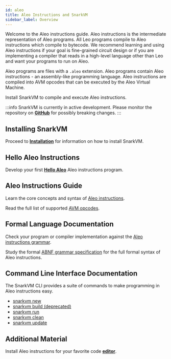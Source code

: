 ```yaml
---
id: aleo
title: Aleo Instructions and SnarkVM
sidebar_label: Overview
---
```

Welcome to the Aleo instructions guide. Aleo instructions is the intermediate representation of Aleo programs.
All Leo programs compile to Aleo instructions which compile to bytecode.
We recommend learning and using Aleo instructions if your goal is fine-grained circuit design or
if you are implementing a compiler that reads in a high-level language other than Leo and want your programs to run on Aleo.

Aleo programs are files with a `.aleo` extension.
Aleo programs contain Aleo instructions - an assembly-like programming language.
Aleo instructions are compiled into AVM opcodes that can be executed by the Aleo Virtual Machine.

Install SnarkVM to compile and execute Aleo instructions.

:::info
SnarkVM is currently in active development. Please monitor the repository on [**GitHub**](https://github.com/AleoHQ/snarkVM) for possibly breaking changes.
:::

## Installing SnarkVM

Proceed to [**Installation**](./aleo/01_installation.md) for information on how to install SnarkVM.

## Hello Aleo Instructions

Develop your first [**Hello Aleo**](./aleo/02_hello.md) Aleo instructions program.

## Aleo Instructions Guide

Learn the core concepts and syntax of [Aleo instructions](./aleo/03_language.md).

Read the full list of supported [AVM opcodes](./aleo/04_opcodes.md).

## Formal Language Documentation

Check your program or compiler implementation against the [Aleo instructions grammar](./aleo/06_grammar.md).

Study the formal [ABNF grammar specification](https://github.com/AleoHQ/grammars) for the full formal syntax of Aleo instructions.

## Command Line Interface Documentation

The SnarkVM CLI provides a suite of commands to make programming in Aleo instructions easy.

* [snarkvm new](./aleo/05_commands.md#snarkvm-new)
* [snarkvm build (deprecated)](./aleo/05_commands.md#snarkvm-build)
* [snarkvm run](./aleo/05_commands.md#snarkvm-run)
* [snarkvm clean](./aleo/05_commands.md#snarkvm-clean)
* [snarkvm update](./aleo/05_commands.md#snarkvm-update)

[//]: # (5. [aleo node]&#40;./aleo/05_commands.md#5-aleo-node&#41;)
[//]: # (6. [aleo deploy]&#40;./aleo/05_commands.md#6-aleo-deploy&#41;)

## Additional Material

Install Aleo instructions for your favorite code [**editor**](./aleo/07_tooling.md).